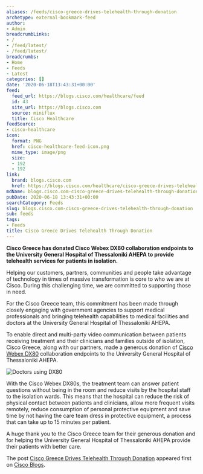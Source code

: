 ```yaml
---
aliases: /feeds/cisco-greece-drives-telehealth-through-donation
archetype: external-bookmark-feed
author:
- Admin
breadcrumbLinks:
- /
- /feed/latest/
- /feed/latest/
breadcrumbs:
- Home
- Feeds
- Latest
categories: []
date: '2020-06-18T13:43:31+00:00'
feed:
  feed_url: https://blogs.cisco.com/healthcare/feed
  id: 43
  site_url: https://blogs.cisco.com
  source: miniflux
  title: Cisco Healthcare
feedSource:
- cisco-healthcare
icon:
  format: PNG
  href: cisco-healthcare-feed-icon.png
  mime_type: image/png
  size:
  - 192
  - 192
link:
  brand: blogs.cisco.com
  href: https://blogs.cisco.com/healthcare/cisco-greece-drives-telehealth-through-donation
mdName: blogs.cisco.com-cisco-greece-drives-telehealth-through-donation
pubDate: 2020-06-18 13:43:31+00:00
searchCategory: Feeds
slug: blogs.cisco.com-cisco-greece-drives-telehealth-through-donation
sub: feeds
tags:
- Feeds
title: Cisco Greece Drives Telehealth Through Donation
---
```


<p><strong>Cisco Greece has donated Cisco Webex DX80 collaboration endpoints to the University General Hospital of Thessaloniki AHEPA to provide telehealth services for patients in isolation. </strong></p>
<p>Helping our customers, partners, communities and people take advantage of technology in times of massive transformation is core to who we are at Cisco. During this challenging time, we are committed to supporting those in need.</p>
<p>For the Cisco Greece team, this commitment has been made through closely engaging with government agencies to support medical professionals and bringing telehealth capabilities to medical facilities and doctors at the University General Hospital of Thessaloniki AHEPA.</p>
<p>To enable direct and multi-party video communication between patients receiving treatment and their clinicians and families outside of isolation, Cisco Greece, along with our partners, made a generous donation of <a href="https://www.cisco.com/c/en/us/products/collaboration-endpoints/dx80/index.html?dtid=osscdc000283" rel="noopener noreferrer" target="_blank" referrerpolicy="no-referrer">Cisco Webex DX80</a> collaboration endpoints to the University General Hospital of Thessaloniki AHEPA.</p>
<p><img src="https://storage.googleapis.com/blogs-images/ciscoblogs/1/2020/06/AHEPA-Thessaloniki-2-1024x557.png" alt="Doctors using DX80" loading="lazy"/></p>
<p>With the Cisco Webex DX80s, the treatment team can answer patient questions without being in the room and reduce visits by the hospital staff to the isolation wards. This means that the hospital can reduce the risk of physical contact between patients and clinicians, allow more frequent visits remotely, reduce consumption of personal protective equipment and save time by not having the care team dress in protective equipment, a process that can take up to 15 minutes per patient.</p>
<p>A huge thank you to the Cisco Greece team for their generous donation and for helping the University General Hospital of Thessaloniki AHEPA provide their patients with better care.</p>
<p>The post <a href="https://blogs.cisco.com/healthcare/cisco-greece-drives-telehealth-through-donation" rel="noopener noreferrer" target="_blank" referrerpolicy="no-referrer">Cisco Greece Drives Telehealth Through Donation</a> appeared first on <a href="https://blogs.cisco.com" rel="noopener noreferrer" target="_blank" referrerpolicy="no-referrer">Cisco Blogs</a>.</p>